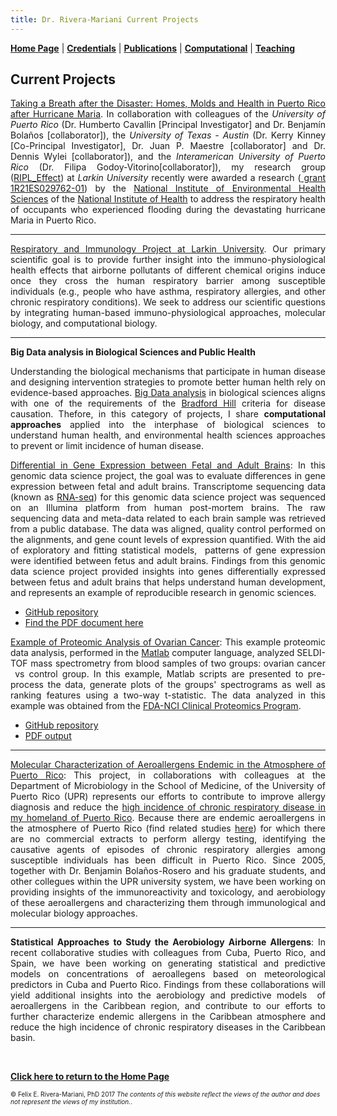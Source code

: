 ```yaml
---
title: Dr. Rivera-Mariani Current Projects
---
```

<!-- Global site tag (gtag.js) - Google Analytics -->
<script async src="https://www.googletagmanager.com/gtag/js?id=UA-103557590-4"></script>
<script>
  window.dataLayer = window.dataLayer || [];
  function gtag(){dataLayer.push(arguments);}
  gtag('js', new Date());

  gtag('config', 'UA-103557590-4');
</script>

[**Home Page**](http://www.friveram.com/) | [**Credentials**](http://www.friveram.com/about) | [**Publications**](http://www.friveram.com/publications) | [**Computational**](http://www.friveram.com/compbio) | [**Teaching**](http://www.friveram.com/teaching) 

## Current Projects 

<div style="text-align:justify"><p><a href="https://projectreporter.nih.gov/project_info_description.cfm?aid=9607225&icde=39452468" target="_blank">Taking a Breath after the Disaster: Homes, Molds and Health in Puerto Rico after Hurricane Maria</a>. In collaboration with colleagues of the <i>University of Puerto Rico</i> (Dr. Humberto Cavallin [Principal Investigator] and Dr. Benjamín Bolaños [collaborator]), the <i>University of Texas - Austin</i> (Dr. Kerry Kinney [Co-Principal Investigator], Dr. Juan P. Maestre [collaborator] and Dr. Dennis Wylei [collaborator]), and the <i>Interamerican University of Puerto Rico</i> (Dr. Filipa Godoy-Vitorino[collaborator]), my research group (<a href="http://www.friveram.com/RIPL_Effect/" target="_blank">RIPL_Effect</a>) at <i>Larkin University</i> recently were awarded a research (<a href="https://projectreporter.nih.gov/project_info_description.cfm?aid=9607225&icde=39452468" target="_blank"> grant 1R21ES029762-01</a>) by the <a href="https://www.niehs.nih.gov/" target="_blank"> National Institute of Environmental Health Sciences</a> of the <a href="https://www.nih.gov/" target="_blank">National Institute of Health</a> to address the respiratory health of occupants who experienced flooding during the devastating hurricane Maria in Puerto Rico.</p></div> 

---

<div style="text-align:justify"><p><a href="https://friveramariani.github.io/RIPL_Effect/" target="_blank">Respiratory and Immunology Project at Larkin University</a>. Our primary scientific goal is to provide further insight into the immuno-physiological health effects that airborne pollutants of different chemical origins induce once they cross the human respiratory barrier among susceptible individuals (e.g., people who have asthma, respiratory allergies, and other chronic respiratory conditions). We seek to address our scientific questions by integrating human-based immuno-physiological approaches, molecular biology, and computational biology.</p></div>  

---

**Big Data analysis in Biological Sciences and Public Health**

<div style="text-align:justify"><p>Understanding the biological mechanisms that participate in human disease and designing intervention strategies to promote better human helth rely on evidence-based approaches. <a href="https://en.wikipedia.org/wiki/Big_data" target="_blank">Big Data analysis</a> in biological sciences aligns with one of the requirements of the <a href="https://www.ncbi.nlm.nih.gov/pmc/articles/PMC4589117/" target="_blank">Bradford Hill</a> criteria for disease causation. Thefore, in this category of projects, I share <b>computational approaches</b> applied into the interphase of biological sciences to understand human health, and environmental health sciences approaches to prevent or limit incidence of human disease.</p></div> 

<div style="text-align:justify"><p><a href="https://github.com/friveramariani/GenomicDataScience_FetalAdultBrain" target="_blank">Differential in Gene Expression between Fetal and Adult Brains</a>: In this genomic data science project, the goal was to evaluate differences in gene expression between fetal and adult brains. Transcriptome sequencing data (known as <a href="https://en.wikipedia.org/wiki/RNA-Seq" target="_blank">RNA-seq</a>) for this genomic data science project was sequenced on an Illumina platform from human post-mortem brains. The raw sequencing data and meta-data related to each brain sample was retrieved from a public database. The data was aligned, quality control performed on the alignments, and gene count levels of expression quantified. With the aid of exploratory and fitting statistical models,  patterns of gene expression were identified between fetus and adult brains. Findings from this genomic data science project provided insights into genes differentially expressed between fetus and adult brains that helps understand human development, and represents an example of reproducible research in genomic sciences.</p></div> 

- <a href="https://github.com/friveramariani/GenomicDataScience_FetalAdultBrain" target="_blank">GitHub repository</a>
- <a href="https://www.researchgate.net/publication/311203295_Report_RNA-Seq_Data_Analysis_Worflow_to_Evaluate_Differential_Gene_Expression_between_Fetus_and_Adult_Brains_from_Publicly-Available_Data_as_a_Genomic_Data_Science_Demonstration_in_a_Upper_Division_Mi" target="_blank">Find the PDF document here</a>

<div style="text-align:justify"><p><a href="https://github.com/friveramariani/Proteomic-Examples" target="_blank">Example of Proteomic Analysis of Ovarian Cancer</a>: This example proteomic data analysis, performed in the <a href="https://www.mathworks.com/products/matlab.html" target="_blank">Matlab</a> computer language, analyzed SELDI-TOF mass spectrometry from blood samples of two groups: ovarian cancer  vs control group. In this example, Matlab scripts are presented to pre-process the data, generate plots of the groups' spectrograms as well as ranking features using a two-way t-statistic. The data analyzed in this example was obtained from the <a href="https://home.ccr.cancer.gov/ncifdaproteomics/ppatterns.asp" target="_blank">FDA-NCI Clinical Proteomics Program</a>.</p></div> 

- <a href="https://github.com/friveramariani/Proteomic-Examples" target="_blank">GitHub repository</a>
- <a href="https://www.researchgate.net/publication/319103946_Proteomics_data_analysis_in_cancer_biology_with_Matlab" target="_blank">PDF output</a>

---

<div style="text-align:justify"><p><a href="https://www.researchgate.net/project/Airborne-fungal-allergens-and-their-role-in-the-incidences-of-chronic-respiratory-diseases" target="_blank">Molecular Characterization of Aeroallergens Endemic in the Atmosphere of Puerto Rico</a>: This project, in collaborations with colleagues at the Department of Microbiology in the School of Medicine, of the University of Puerto Rico (UPR) represents our efforts to contribute to improve allergy diagnosis and reduce the <a href="https://www.ncbi.nlm.nih.gov/pmc/articles/PMC4554327/" target="_blank">high incidence of chronic respiratory disease in my homeland of Puerto Rico</a>. Because there are endemic aeroallergens in the atmosphere of Puerto Rico (find related studies <a href="https://www.researchgate.net/project/Airborne-fungal-allergens-and-their-role-in-the-incidences-of-chronic-respiratory-diseases" target="_blank">here</a>) for which there are no commercial extracts to perform allergy testing, identifying the causative agents of episodes of chronic respiratory allergies among susceptible individuals has been difficult in Puerto Rico. Since 2005, together with Dr. Benjamin Bolaños-Rosero and his graduate students, and other collegues within the UPR university system, we have been working on providing insights of the immunoreactivity and toxicology, and aerobiology of these aeroallergens and characterizing them through immunological and molecular biology approaches.</p></div> 

---

<div style="text-align:justify"><p><strong>Statistical Approaches to Study the Aerobiology Airborne Allergens</strong>: In recent collaborative studies with colleagues from Cuba, Puerto Rico, and Spain, we have been working on generating statistical and predictive models on concentrations of aeroallegens based on meteorological predictors in Cuba and Puerto Rico. Findings from these collaborations will yield additional insights into the aerobiology and predictive models  of aeroallergens in the Caribbean region, and contribute to our efforts to further characterize endemic allergens in the Caribbean atmosphere and reduce the high incidence of chronic respiratory diseases in the Caribbean basin.</p></div>  



[**Click here to return to the Home Page**](http://www.friveram.com/)

<font size="1">&#169; Felix E. Rivera-Mariani, PhD 2017 <i>The contents of this website reflect the views of the author and does not represent the views of my institution.</i>.</font>
